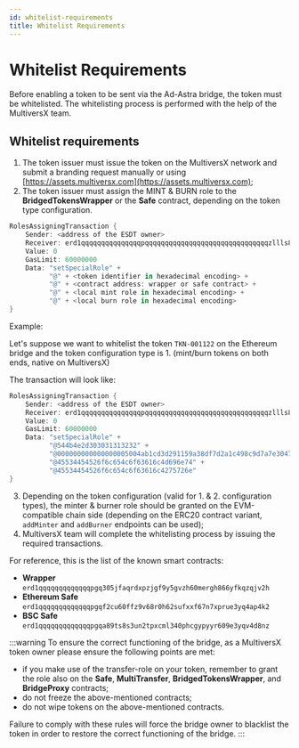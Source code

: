 ```yaml
---
id: whitelist-requirements
title: Whitelist Requirements
---
```


[comment]: # (mx-abstract)

# Whitelist Requirements

[comment]: # (mx-abstract)

Before enabling a token to be sent via the Ad-Astra bridge, the token must be whitelisted.
The whitelisting process is performed with the help of the MultiversX team.

[comment]: # (mx-context-auto)

## Whitelist requirements

1. The token issuer must issue the token on the MultiversX network and submit a branding request manually or using [https://assets.multiversx.com](https://assets.multiversx.com);
2. The token issuer must assign the MINT & BURN role to the **BridgedTokensWrapper** or the **Safe** contract, depending on the 
token type configuration.

```rust
RolesAssigningTransaction {
    Sender: <address of the ESDT owner>
    Receiver: erd1qqqqqqqqqqqqqqqpqqqqqqqqqqqqqqqqqqqqqqqqqqqqqqqzllls8a5w6u
    Value: 0
    GasLimit: 60000000
    Data: "setSpecialRole" +
          "@" + <token identifier in hexadecimal encoding> +
          "@" + <contract address: wrapper or safe contract> +
          "@" + <local mint role in hexadecimal encoding> +
          "@" + <local burn role in hexadecimal encoding>
}
```

Example: 

Let's suppose we want to whitelist the token `TKN-001122` on the Ethereum bridge and the token configuration type is 1. 
(mint/burn tokens on both ends, native on MultiversX)

The transaction will look like:

```rust
RolesAssigningTransaction {
    Sender: <address of the ESDT owner>
    Receiver: erd1qqqqqqqqqqqqqqqpqqqqqqqqqqqqqqqqqqqqqqqqqqqqqqqzllls8a5w6u
    Value: 0
    GasLimit: 60000000
    Data: "setSpecialRole" +
          "@544b4e2d303031313232" +
          "@000000000000000005004ab1cd3d291159a38df7d2a1c498c9d7a7e3047ccc48" +
          "@45534454526f6c654c6f63616c4d696e74" +
          "@45534454526f6c654c6f63616c4275726e"
}
```

3. Depending on the token configuration (valid for 1. & 2. configuration types), the minter & burner role should be granted on
the EVM-compatible chain side (depending on the ERC20 contract variant, `addMinter` and `addBurner` endpoints can be used);
4. MultiversX team will complete the whitelisting process by issuing the required transactions.
   
For reference, this is the list of the known smart contracts:
* **Wrapper** `erd1qqqqqqqqqqqqqpgq305jfaqrdxpzjgf9y5gvzh60mergh866yfkqzqjv2h`
* **Ethereum Safe** `erd1qqqqqqqqqqqqqpgqf2cu60ffz9v68r0h62sufxxf67n7xprue3yq4ap4k2`
* **BSC Safe** `erd1qqqqqqqqqqqqqpgqa89ts8s3un2tpxcml340phcgypyyr609e3yqv4d8nz`

:::warning
To ensure the correct functioning of the bridge, as a MultiversX token owner please ensure the following points are met:
* if you make use of the transfer-role on your token, remember to grant the role also on the **Safe**, **MultiTransfer**, **BridgedTokensWrapper**, and **BridgeProxy** contracts; 
* do not freeze the above-mentioned contracts;
* do not wipe tokens on the above-mentioned contracts.

Failure to comply with these rules will force the bridge owner to blacklist the token in order to restore the correct functioning of the bridge.
:::
